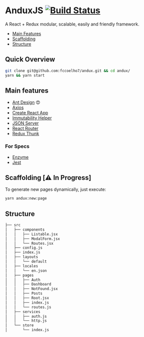 # AnduxJS [![Build Status](https://travis-ci.org/fccoelho7/andux.svg?branch=master)](https://travis-ci.org/fccoelho7/andux)

A React + Redux modular, scalable, easily and friendly framework.

- [Main Features](#main-features)
- [Scaffolding](#scaffolding)
- [Structure](#structure)

## Quick Overview

```bash
git clone git@github.com:fccoelho7/andux.git && cd andux/
yarn && yarn start
```

## Main features

- [Ant Design](https://ant.design/) 😍
- [Axios](https://github.com/axios/axios)
- [Create React App](https://github.com/facebook/create-react-app)
- [Immutability Helper](https://github.com/kolodny/immutability-helper)
- [JSON Server](https://github.com/typicode/json-server)
- [React Router](https://reacttraining.com/react-router/web/guides/quick-start)
- [Redux Thunk](https://github.com/reduxjs/redux-thunk)

### For Specs

- [Enzyme](https://airbnb.io/enzyme/)
- [Jest](http://jest.io)

## Scaffolding [⚠️ In Progress]

To generate new pages dynamically, just execute:

```sh
yarn andux:new:page
```

## Structure

```bash
├── src
│   ├── components
│   │   ├── Listable.jsx
│   │   ├── ModalForm.jsx
│   │   └── Routes.jsx
│   ├── config.js
│   ├── index.js
│   ├── layouts
│   │   └── default
│   ├── locales
│   │   └── en.json
│   ├── pages
│   │   ├── Auth
│   │   ├── Dashboard
│   │   ├── NotFound.jsx
│   │   ├── Posts
│   │   ├── Root.jsx
│   │   ├── index.js
│   │   └── routes.js
│   ├── services
│   │   ├── auth.js
│   │   └── http.js
│   └── store
│       └── index.js
```
